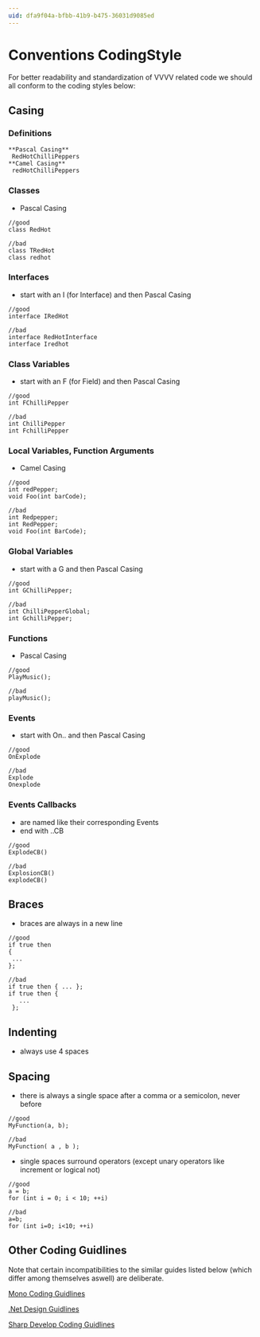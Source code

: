 ```yaml
---
uid: dfa9f04a-bfbb-41b9-b475-36031d9085ed
---
```


# Conventions CodingStyle
For better readability and standardization of VVVV related code we should all conform to the coding styles below:  

## Casing
### Definitions

```
**Pascal Casing**  
 RedHotChilliPeppers
**Camel Casing**  
 redHotChilliPeppers
```

### Classes
* Pascal Casing  
```  
//good  
class RedHot  

//bad  
class TRedHot  
class redhot  

```  

### Interfaces
* start with an I (for Interface) and then Pascal Casing  
```  
//good  
interface IRedHot  

//bad  
interface RedHotInterface  
interface Iredhot  

```  

### Class Variables
* start with an F (for Field) and then Pascal Casing  
```  
//good  
int FChilliPepper  

//bad  
int ChilliPepper   
int FchilliPepper  

```  

### Local Variables, Function Arguments
* Camel Casing  
```  
//good  
int redPepper;  
void Foo(int barCode);  

//bad  
int Redpepper;  
int RedPepper;  
void Foo(int BarCode);  

```  

### Global Variables
* start with a G and then Pascal Casing  
```  
//good  
int GChilliPepper;  

//bad  
int ChilliPepperGlobal;  
int GchilliPepper;  

```

### Functions

* Pascal Casing  
```
//good  
PlayMusic();  

//bad  
playMusic();  

```

### Events

* start with On.. and then Pascal Casing  
```  
//good  
OnExplode  

//bad  
Explode  
Onexplode  

```  

### Events Callbacks
* are named like their corresponding Events  
* end with ..CB   
```  
//good  
ExplodeCB()  

//bad  
ExplosionCB()  
explodeCB()  

```  

## Braces
* braces are always in a new line  
```  
//good  
if true then  
{   
 ...
};  

//bad  
if true then { ... };  
if true then {  
   ...
 };

```  

## Indenting
* always use 4 spaces  

## Spacing
* there is always a single space after a comma or a semicolon, never before  
```  
//good  
MyFunction(a, b);  

//bad  
MyFunction( a , b );  

```  

* single spaces surround operators (except unary operators like increment or logical not)  
```  
//good  
a = b;                         
for (int i = 0; i < 10; ++i)   

//bad  
a=b;                               
for (int i=0; i<10; ++i)  

```  

## Other Coding Guidlines
Note that certain incompatibilities to the similar guides listed below (which differ among themselves aswell) are deliberate.  

<a href="http://www.mono-project.com/Coding_Guidelines" class="extURL" target="_blank">Mono Coding Guidlines</a>  

<a href="http://msdn.microsoft.com/en-us/library/ms229042.aspx" class="extURL" target="_blank">.Net Design Guidlines</a>  

<a href="http://www.icsharpcode.net/TechNotes/SharpDevelopCodingStyle03.pdf" class="extURL" target="_blank">Sharp Develop Coding Guidlines</a>  